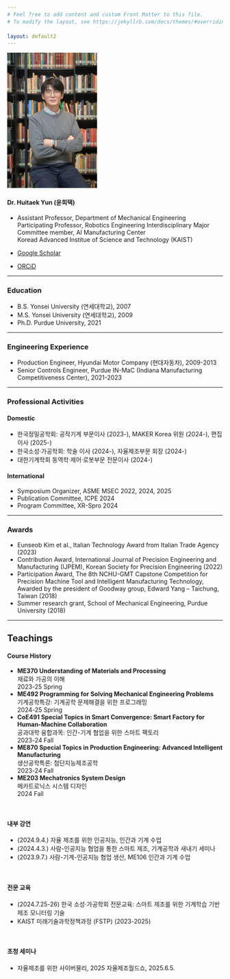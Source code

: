 ```yaml
---
# Feel free to add content and custom Front Matter to this file.
# To modify the layout, see https://jekyllrb.com/docs/themes/#overriding-theme-defaults

layout: default2
---
```


![yun](pp_yun.jpg)

#### Dr. Huitaek Yun (윤희택)
  * Assistant Professor, Department of Mechanical Engineering<br />
  Participating Professor, Robotics Engineering Interdisciplinary Major<br />
  Committee member, AI Manufacturing Center<br />
  Koread Advanced Institue of Science and Technology (KAIST)<br />
  
  * [Google Scholar](https://scholar.google.com/citations?user=-1agGGkAAAAJ&hl=ko)
  * [ORCiD](https://orcid.org/0000-0002-4136-7947)

***

### Education

  * B.S. Yonsei University (연세대학교), 2007
  * M.S. Yonsei University (연세대학교), 2009
  * Ph.D. Purdue University, 2021

***

### Engineering Experience

  * Production Engineer, Hyundai Motor Company (현대자동차), 2009-2013
  * Senior Controls Engineer, Purdue IN-MaC (Indiana Manufacturing Competitiveness Center), 2021-2023

***

### Professional Activities
 
#### Domestic
  * 한국정밀공학회: 공작기계 부문이사 (2023-), MAKER Korea 위원 (2024-), 편집 이사 (2025-)
  * 한국소성·가공학회: 학술 이사 (2024-), 자율제조부문 회장 (2024-)
  * 대한기계학회 동역학·제어·로봇부문 전문이사 (2024-)

#### International
  * Symposium Organizer, ASME MSEC 2022, 2024, 2025
  * Publication Committee, ICPE 2024
  * Program Committee, XR-Spro 2024

***

### Awards
  * Eunseob Kim et al., Italian Technology Award from Italian Trade Agency (2023)
  * Contribution Award, International Journal of Precision Engineering and Manufacturing (IJPEM), Korean Society for Precision Engineering (2022)
  * Participation Award, The 8th NCHU-GMT Capstone Competition for Precision Machine Tool and Intelligent Manufacturing Technology, Awarded by the president of Goodway group, Edward Yang – Taichung, Taiwan (2018)
  * Summer research grant, School of Mechanical Engineering, Purdue University (2018)

***

## Teachings
#### Course History

  * **ME370 Understanding of Materials and Processing** <br />재료와 가공의 이해 <br />2023-25 Spring
  * **ME492  Programming for Solving Mechanical Engineering Problems** <br />기계공학특강: 기계공학 문제해결을 위한 프로그래밍 <br />2024-25 Spring
  * **CoE491 Special Topics in Smart Convergence: Smart Factory for Human-Machine Collaboration** <br />공과대학 융합과목: 인간-기계 협업을 위한 스마트 팩토리 <br />2023-24 Fall
  * **ME870 Special Topics in Production Engineering: Advanced Intelligent Manufacturing** <br />생산공학특론: 첨단지능제조공학 <br />2023-24 Fall
  * **ME203 Mechatronics System Design** <br />메카트로닉스 시스템 디자인<br />2024 Fall

<br>

#### 내부 강연

  * (2024.9.4.) 자율 제조를 위한 인공지능, 인간과 기계 수업
  * (2024.4.3.) 사람-인공지능 협업을 통한 스마트 제조, 기계공학과 새내기 세미나
  *	(2023.9.7.)  사람-기계-인공지능 협업 생산, ME106 인간과 기계 수업

<br>

#### 전문 교육
  
  * (2024.7.25-26) 한국 소성·가공학회 전문교육: 스마트 제조를 위한 기계학습 기반 제조 모니터링 기술
  * KAIST 미래기술과학정책과정 (FSTP) (2023-2025)

<br>

#### 초청 세미나
  
  * 자율제조를 위한 사이버물리, 2025 자율제조월드쇼, 2025.6.5.  
